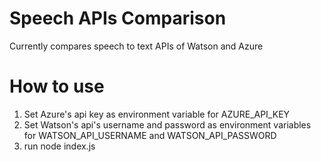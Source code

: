 # Speech APIs Comparison
Currently compares speech to text APIs of Watson and Azure

# How to use
1. Set Azure's api key as environment variable for AZURE_API_KEY
2. Set Watson's api's username and password as environment variables for WATSON_API_USERNAME and WATSON_API_PASSWORD
3. run node index.js